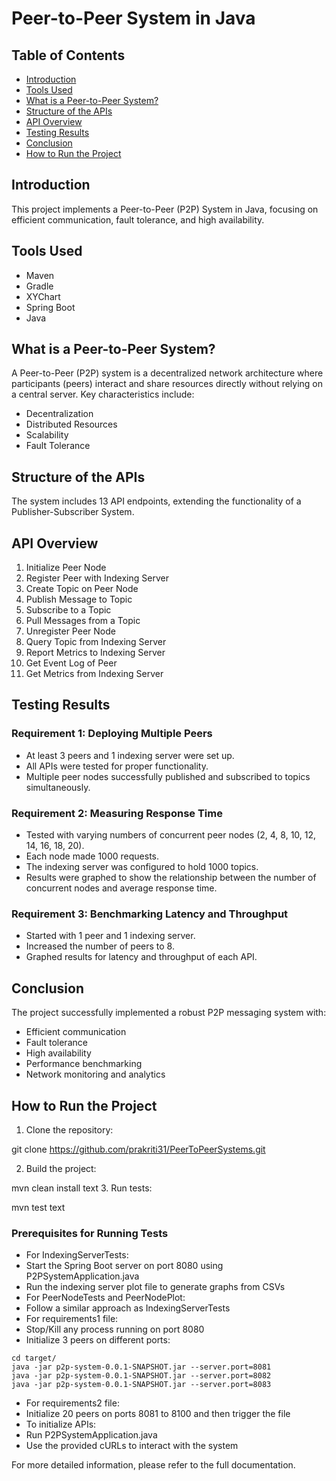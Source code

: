# Peer-to-Peer System in Java

## Table of Contents
- [Introduction](#introduction)
- [Tools Used](#tools-used)
- [What is a Peer-to-Peer System?](#what-is-a-peer-to-peer-system)
- [Structure of the APIs](#structure-of-the-apis)
- [API Overview](#api-overview)
- [Testing Results](#testing-results)
- [Conclusion](#conclusion)
- [How to Run the Project](#how-to-run-the-project)

## Introduction
This project implements a Peer-to-Peer (P2P) System in Java, focusing on efficient communication, fault tolerance, and high availability.

## Tools Used
- Maven
- Gradle
- XYChart
- Spring Boot
- Java

## What is a Peer-to-Peer System?
A Peer-to-Peer (P2P) system is a decentralized network architecture where participants (peers) interact and share resources directly without relying on a central server. Key characteristics include:
- Decentralization
- Distributed Resources
- Scalability
- Fault Tolerance

## Structure of the APIs
The system includes 13 API endpoints, extending the functionality of a Publisher-Subscriber System.

## API Overview
1. Initialize Peer Node
2. Register Peer with Indexing Server
3. Create Topic on Peer Node
4. Publish Message to Topic
5. Subscribe to a Topic
6. Pull Messages from a Topic
7. Unregister Peer Node
8. Query Topic from Indexing Server
9. Report Metrics to Indexing Server
10. Get Event Log of Peer
11. Get Metrics from Indexing Server

## Testing Results
### Requirement 1: Deploying Multiple Peers
- At least 3 peers and 1 indexing server were set up.
- All APIs were tested for proper functionality.
- Multiple peer nodes successfully published and subscribed to topics simultaneously.

### Requirement 2: Measuring Response Time
- Tested with varying numbers of concurrent peer nodes (2, 4, 8, 10, 12, 14, 16, 18, 20).
- Each node made 1000 requests.
- The indexing server was configured to hold 1000 topics.
- Results were graphed to show the relationship between the number of concurrent nodes and average response time.

### Requirement 3: Benchmarking Latency and Throughput
- Started with 1 peer and 1 indexing server.
- Increased the number of peers to 8.
- Graphed results for latency and throughput of each API.

## Conclusion
The project successfully implemented a robust P2P messaging system with:
- Efficient communication
- Fault tolerance
- High availability
- Performance benchmarking
- Network monitoring and analytics

## How to Run the Project
1. Clone the repository:

git clone https://github.com/prakriti31/PeerToPeerSystems.git

2. Build the project:

mvn clean install
text
3. Run tests:

mvn test
text

### Prerequisites for Running Tests
- For IndexingServerTests:
- Start the Spring Boot server on port 8080 using P2PSystemApplication.java
- Run the indexing server plot file to generate graphs from CSVs 
- For PeerNodeTests and PeerNodePlot:
- Follow a similar approach as IndexingServerTests
- For requirements1 file:
- Stop/Kill any process running on port 8080
- Initialize 3 peers on different ports:
 ```
 cd target/
 java -jar p2p-system-0.0.1-SNAPSHOT.jar --server.port=8081
 java -jar p2p-system-0.0.1-SNAPSHOT.jar --server.port=8082
 java -jar p2p-system-0.0.1-SNAPSHOT.jar --server.port=8083
 ```
- For requirements2 file:
- Initialize 20 peers on ports 8081 to 8100 and then trigger the file
- To initialize APIs:
- Run P2PSystemApplication.java
- Use the provided cURLs to interact with the system

For more detailed information, please refer to the full documentation.